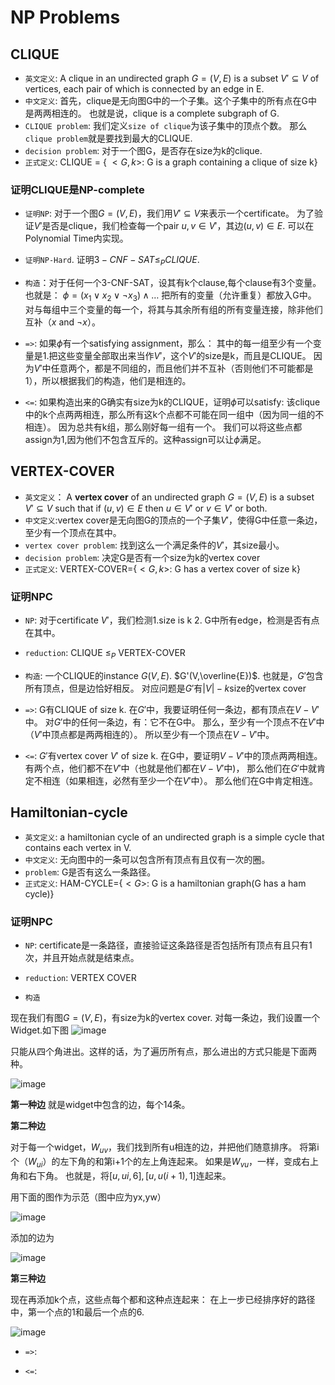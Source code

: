 NP Problems
==============

CLIQUE
--------------

* `英文定义`:
A clique in an undirected graph $G=(V,E)$ is a subset $V' \subseteq V$ of vertices,
each pair of which is connected by an edge in E.
* `中文定义`: 首先，clique是无向图G中的一个子集。这个子集中的所有点在G中是两两相连的。
也就是说，clique is a complete subgraph of G.
* `CLIQUE problem`: 我们定义`size of clique`为该子集中的顶点个数。
那么`clique problem`就是要找到最大的CLIQUE.
* `decision problem`: 对于一个图G，是否存在size为k的clique.
* `正式定义`: CLIQUE = { $<G,k>$: G is a graph containing a clique of size k}

### 证明CLIQUE是NP-complete

* `证明NP`: 对于一个图$G=(V,E)$，我们用$V' \subseteq V$来表示一个certificate。
为了验证$V'$是否是clique，我们检查每一个pair $u,v \in V'$，其边$(u,v) \in E$.
可以在Polynomial Time内实现。

* `证明NP-Hard`. 证明$3-CNF-SAT \le_P CLIQUE$.

* `构造`：对于任何一个3-CNF-SAT，设其有k个clause,每个clause有3个变量。也就是：
$\phi = (x_1 \vee x_2 \vee \neg x_3) \wedge \ldots$
把所有的变量（允许重复）都放入G中。
对与每组中三个变量的每一个，将其与其余所有组的所有变量连接，除非他们互补（$x$ and $\neg x$）。

* `=>`: 如果$\phi$有一个satisfying assignment，那么：
其中的每一组至少有一个变量是1.把这些变量全部取出来当作$V'$，这个$V'$的size是k，而且是CLIQUE。
因为$V'$中任意两个，都是不同组的，而且他们并不互补（否则他们不可能都是1），所以根据我们的构造，他们是相连的。

* `<=`: 如果构造出来的G确实有size为k的CLIQUE，证明$\phi$可以satisfy:
该clique中的k个点两两相连，那么所有这k个点都不可能在同一组中（因为同一组的不相连）。
因为总共有k组，那么刚好每一组有一个。
我们可以将这些点都assign为1,因为他们不包含互斥的。这种assign可以让$\phi$满足。


VERTEX-COVER
-------------------

* `英文定义`：
A **vertex cover** of an undirected graph $G=(V,E)$ is a subset $V' \subseteq V$
such that if $(u,v) \in E$ then $u \in V'$ or $v \in V'$ or both.
* `中文定义`:vertex cover是无向图G的顶点的一个子集$V'$，使得G中任意一条边，至少有一个顶点在其中。
* `vertex cover problem`: 找到这么一个满足条件的$V'$，其size最小。
* `decision problem`: 决定G是否有一个size为k的vertex cover
* `正式定义`:
VERTEX-COVER={$<G,k>$: G has a vertex cover of size k}

### 证明NPC

* `NP`:
对于certificate $V'$，我们检测1.size is k 2. G中所有edge，检测是否有点在其中。

* `reduction`: CLIQUE $\le_P$ VERTEX-COVER

* `构造`:
一个CLIQUE的instance $G(V,E)$. $G'(V,\overline{E})$.
也就是，$G'$包含所有顶点，但是边恰好相反。
对应问题是$G'$有$|V|-k$size的vertex cover


* `=>`:
G有CLIQUE of size k. 在$G'$中，我要证明任何一条边，都有顶点在$V-V'$中。
对$G'$中的任何一条边，有：它不在G中。
那么，至少有一个顶点不在$V'$中（$V'$中顶点都是两两相连的）。
所以至少有一个顶点在$V-V'$中。

* `<=`:
$G'$有vertex cover $V'$ of size k. 在G中，要证明$V-V'$中的顶点两两相连。
有两个点，他们都不在$V'$中（也就是他们都在$V-V'$中)，
那么他们在$G'$中就肯定不相连（如果相连，必然有至少一个在$V'$中）。
那么他们在G中肯定相连。


Hamiltonian-cycle
-------------------

* `英文定义`: a hamiltonian cycle of an undirected graph
is a simple cycle that contains each vertex in V.
* `中文定义`: 无向图中的一条可以包含所有顶点有且仅有一次的圈。
* `problem`: G是否有这么一条路径。
* `正式定义`: HAM-CYCLE={$<G>$: G is a hamiltonian graph(G has a ham cycle)}

### 证明NPC

* `NP`: certificate是一条路径，直接验证这条路径是否包括所有顶点有且只有1次，并且开始点就是结束点。
* `reduction`: VERTEX COVER

* `构造`

现在我们有图$G=(V,E)$，有size为k的vertex cover. 对每一条边，我们设置一个Widget.如下图
![image](https://farm9.staticflickr.com/8568/15887792145_c83e588b4c_m.jpg)

只能从四个角进出。这样的话，为了遍历所有点，那么进出的方式只能是下面两种。

![image](https://farm9.staticflickr.com/8609/15700237978_576f557c45_n.jpg)

**第一种边** 就是widget中包含的边，每个14条。

**第二种边**

对于每一个widget，$W_{uv}$，我们找到所有u相连的边，并把他们随意排序。
将第i个（$W_{ui}$）的左下角的和第i+1个的左上角连起来。
如果是$W_{vu}$，一样，变成右上角和右下角。
也就是，将$[u,ui,6],[u,u(i+1),1]$连起来。

用下面的图作为示范（图中应为yx,yw）

![image](https://farm8.staticflickr.com/7473/15700565650_af08a88700_m.jpg)

添加的边为

![image](https://farm8.staticflickr.com/7510/15701847019_4f4e8bffe0_n.jpg)

**第三种边**

现在再添加k个点，这些点每个都和这种点连起来：
在上一步已经排序好的路径中，第一个点的1和最后一个点的6.

![image](https://farm8.staticflickr.com/7583/15265699974_503cb70323_n.jpg)

* `=>`:

* `<=`:
